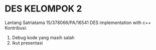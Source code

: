 # DES KELOMPOK 2
Lantang Satriatama
15/378066/PA/16541
DES implementation with c++
Kontribusi:
1. Debug kode yang masih salah
2. Ikut presentasi
